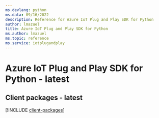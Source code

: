 ```yaml
---
ms.devlang: python
ms.data: 09/16/2022
description: Reference for Azure IoT Plug and Play SDK for Python
author: lmazuel
title: Azure IoT Plug and Play SDK for Python
ms.author: lmazuel
ms.topic: reference
ms.service: iotplugandplay
---
```

# Azure IoT Plug and Play SDK for Python - latest

## Client packages - latest
[!INCLUDE [client-packages](iot-plug-and-play-client-index.md)]